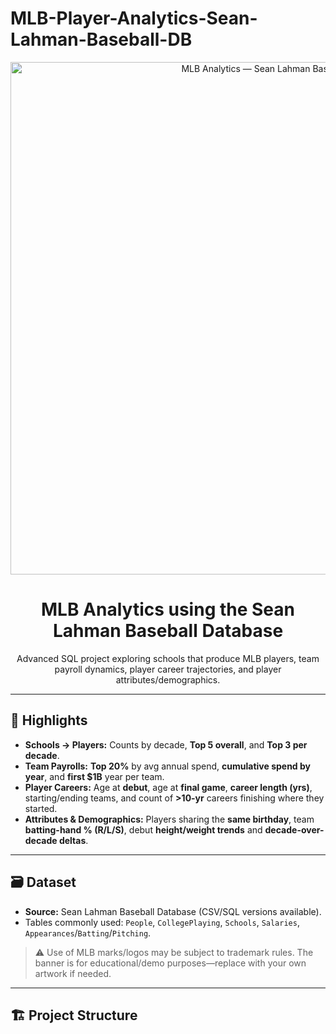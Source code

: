 # MLB-Player-Analytics-Sean-Lahman-Baseball-DB

<!-- PROJECT BANNER -->
<p align="center">
  <img src="assets/mlb-banner.png" alt="MLB Analytics — Sean Lahman Baseball DB" width="820">
</p>

<h1 align="center">MLB Analytics using the Sean Lahman Baseball Database</h1>

<p align="center">
  Advanced SQL project exploring schools that produce MLB players, team payroll dynamics, player career trajectories, and player attributes/demographics.
</p>

---

## 📌 Highlights
- **Schools → Players:** Counts by decade, **Top 5 overall**, and **Top 3 per decade**.
- **Team Payrolls:** **Top 20%** by avg annual spend, **cumulative spend by year**, and **first \$1B** year per team.
- **Player Careers:** Age at **debut**, age at **final game**, **career length (yrs)**, starting/ending teams, and count of **>10-yr** careers finishing where they started.
- **Attributes & Demographics:** Players sharing the **same birthday**, team **batting-hand % (R/L/S)**, debut **height/weight trends** and **decade-over-decade deltas**.

---

## 🗃️ Dataset
- **Source:** Sean Lahman Baseball Database (CSV/SQL versions available).
- Tables commonly used: `People`, `CollegePlaying`, `Schools`, `Salaries`, `Appearances`/`Batting`/`Pitching`.

> ⚠️ Use of MLB marks/logos may be subject to trademark rules. The banner is for educational/demo purposes—replace with your own artwork if needed.

---

## 🏗️ Project Structure

